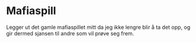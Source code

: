 # Mafiaspill
Legger ut det gamle mafiaspillet mitt da jeg ikke lengre blir å ta det opp, og gir dermed sjansen til andre som vil prøve seg frem.
